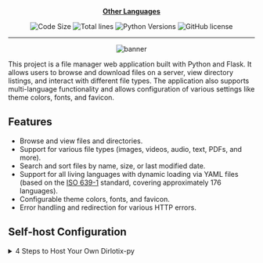 <div align="center">

[**Other Languages**](.github/README/)

![Code Size](https://img.shields.io/github/languages/code-size/robonamari/Dirlotix-py?style=flat)
![Total lines](https://tokei.rs/b1/github/robonamari/Dirlotix-py?style=flat)
![Python Versions](https://img.shields.io/badge/python-%5E3.9-blue)
![GitHub license](https://img.shields.io/github/license/robonamari/Dirlotix-py)

---

![banner](/.github/banner.png)

</div>

This project is a file manager web application built with Python and Flask. It allows users to browse and download files on a server, view directory listings, and interact with different file types. The application also supports multi-language functionality and allows configuration of various settings like theme colors, fonts, and favicon.

## Features

- Browse and view files and directories.
- Support for various file types (images, videos, audio, text, PDFs, and more).
- Search and sort files by name, size, or last modified date.
- Support for all living languages with dynamic loading via YAML files (based on the [ISO 639-1](https://en.wikipedia.org/wiki/List_of_ISO_639_language_codes) standard, covering approximately 176 languages).
- Configurable theme colors, fonts, and favicon.
- Error handling and redirection for various HTTP errors.

## Self-host Configuration

<details>
<summary>4 Steps to Host Your Own Dirlotix-py</summary>

### 1. Clone the Repository

```bash
git clone https://github.com/robonamari/Dirlotix-py
```

### 2. Install Python and Dependencies

Install Python, then install the required Python dependencies:

```bash
pip install -r requirements.txt
```

### 3. Configure the Script

1. Rename **.env.example** to **.env**.
2. The full descriptions of the environment variables are written inside the `.env` file, and you need to fill them out accordingly.
3. Create a folder named `downloads` and put all files, directories, or anything you want to make downloadable inside that folder.

### 4. Run the Script

```bash
python index.py
```

### Done!

Your script should be fully configured and ready to run!

</details>
